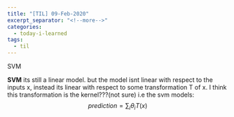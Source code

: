 ```yaml
---
title: "[TIL] 09-Feb-2020"
excerpt_separator: "<!--more-->"
categories:
  - today-i-learned
tags:
  - til 
---
```


SVM

<!--more-->

**SVM** its still a linear model. but the model isnt linear with respect to the inputs x, instead its linear with respect to some transformation T of x. I think this transformation is the kernel???(not sure) i.e the svm models:
$$
prediction = \sum_i{\theta_i}{T(x)}
$$
